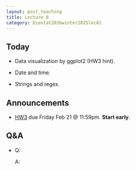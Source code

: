 ```yaml
---
layout: post_teaching
title: Lecture 8
category: biostat203bwinter2025lec82
---
```


## Today

* Data visualization by ggplot2 (HW3 hint).

* Date and time.

* Strings and regex.

## Announcements

* [HW3](https://ucla-biostat-203b.github.io/2025winter/hw/hw3/hw3.html) due Friday Feb 21 @ 11:59pm. **Start early**.

## Q&A

* Q: 

    A:
